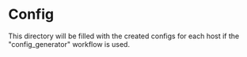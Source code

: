 # Config 
This directory will be filled with the created configs for each host if the "config_generator" workflow is used.